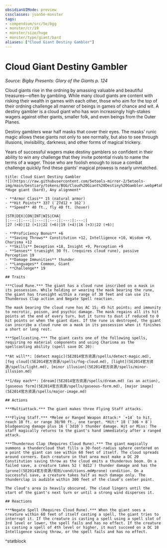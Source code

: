```yaml
---
obsidianUIMode: preview
cssclasses: json5e-monster
tags:
- compendium/src/5e/bgg
- monster/cr/19
- monster/size/huge
- monster/type/giant/bard
aliases: ["Cloud Giant Destiny Gambler"]
---
```

# Cloud Giant Destiny Gambler
*Source: Bigby Presents: Glory of the Giants p. 124*  

Cloud giants rise in the ordning by amassing valuable and beautiful treasures—often by gambling. While many cloud giants are content with risking their wealth in games with each other, those who aim for the top of their ordning challenge all manner of beings in games of chance and wit. A destiny gambler is a cloud giant who has won increasingly high-stakes wagers against other giants, smaller folk, and even beings from the Outer Planes.

Destiny gamblers wear half masks that cover their eyes. The masks' runic magic allows these giants not only to see normally, but also to see through illusions, invisibility, darkness, and other forms of magical trickery.

Years of successful wagers make destiny gamblers so confident in their ability to win any challenge that they invite potential rivals to name the terms of a wager. Those who are foolish enough to issue a combat challenge quickly find these giants' magical prowess is nearly unmatched.

```ad-statblock
title: Cloud Giant Destiny Gambler
![](https://raw.githubusercontent.com/5etools-mirror-2/5etools-img/main/bestiary/tokens/BGG/Cloud%20Giant%20Destiny%20Gambler.webp#token)
*Huge giant (bard), Any alignment*

- **Armor Class** 15 (natural armor)
- **Hit Points** 337 (`27d12 + 162`)
- **Speed** 40 ft., fly 40 ft. (hover)

|STR|DEX|CON|INT|WIS|CHA|
|:---:|:---:|:---:|:---:|:---:|:---:|
|27 (+8)|12 (+1)|22 (+6)|19 (+4)|16 (+3)|22 (+6)|

- **Proficiency Bonus** +6
- **Saving Throws** Constitution +12, Intelligence +10, Wisdom +9, Charisma +12
- **Skills** Deception +18, Insight +9, Perception +9
- **Senses** truesight 30 ft. (requires cloud rune), passive Perception 19
- **Damage Immunities** thunder
- **Languages** Common, Giant
- **Challenge** 19

## Traits

***Cloud Rune.*** The giant has a cloud rune inscribed on a mask in its possession. While holding or wearing the mask bearing the rune, the giant has truesight within a range of 30 feet and can use its Thunderous Clap action and Negate Spell reaction.

The mask bearing the cloud rune has AC 15; 45 hit points; and immunity to necrotic, poison, and psychic damage. The mask regains all its hit points at the end of every turn, but it turns to dust if reduced to 0 hit points or when the giant dies. If the rune is destroyed, the giant can inscribe a cloud rune on a mask in its possession when it finishes a short or long rest.

***Spellcasting.*** The giant casts one of the following spells, requiring no material components and using Charisma as the spellcasting ability (spell save DC 20):

**At will**: [detect magic](5E2014官方资源/spells/detect-magic.md), [fog cloud](5E2014官方资源/spells/fog-cloud.md), [light](5E2014官方资源/spells/light.md), [minor illusion](5E2014官方资源/spells/minor-illusion.md)

**1/day each**: [dream](5E2014官方资源/spells/dream.md) (as an action), [gaseous form](5E2014官方资源/spells/gaseous-form.md), [major image](5E2014官方资源/spells/major-image.md)

## Actions

***Multiattack.*** The giant makes three Flying Staff attacks.

***Flying Staff.*** *Melee or Ranged Weapon Attack:* `+14` to hit, reach 10 ft. or range 30/90 ft., one target. *Hit:* 18 (`3d6 + 8`) bludgeoning damage plus 16 (`3d10`) thunder damage. Hit or Miss: The staff magically returns to the giant's hand immediately after a ranged attack.

***Thunderous Clap (Requires Cloud Rune).*** The giant magically summons a thundercloud that fills a 30-foot-radius sphere centered on a point the giant can see within 60 feet of itself. The cloud spreads around corners. Each creature in that area must make a DC 20 Constitution saving throw as the cloud emits a thunderous boom. On a failed save, a creature takes 52 (`8d12`) thunder damage and has the [prone](5E2014官方资源/规则/conditions.md#prone) condition. On a successful save, a creature takes half as much damage only. The thunderclap is audible within 300 feet of the cloud's center point.

The cloud's area is heavily obscured. The cloud lingers until the start of the giant's next turn or until a strong wind disperses it.

## Reactions

***Negate Spell (Requires Cloud Rune).*** When the giant sees a creature within 60 feet of itself casting a spell, the giant tries to interrupt it. If the creature is casting a spell using a spell slot of 3rd level or lower, the spell fails and has no effect. If the creature is casting a spell of 4th level or higher, it must succeed on a DC 18 Intelligence saving throw, or the spell fails and has no effect.
```
^statblock